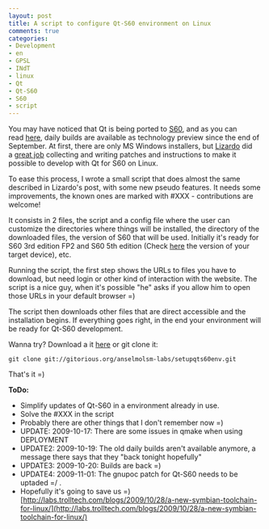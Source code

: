 ```yaml
---
layout: post
title: A script to configure Qt-S60 environment on Linux
comments: true
categories:
- Development
- en
- GPSL
- INdT
- linux
- Qt
- Qt-S60
- S60
- script
---
```

You may have noticed that Qt is being ported to [S60]("http://en.wikipedia.org/wiki/S60_(software_platform)"), and as you can read [here](http://labs.trolltech.com/blogs/2009/09/24/daily-binaries-of-qt-for-symbians60-available/), daily builds are available as technology preview since the end of September. At first, there are only MS Windows installers, but [Lizardo](http://lizardo.wordpress.com/) did a [great job](http://lizardo.wordpress.com/2009/09/24/installing-qt-for-s60-daily-snapshots-on-linux/) collecting and writing patches and instructions to make it possible to develop with Qt for S60 on Linux.

To ease this process, I wrote a small script that does almost the same described in Lizardo's post, with some new pseudo features. It needs some improvements, the known ones are marked with #XXX - contributions are welcome!

It consists in 2 files, the script and a config file where the user can customize the directories where things will be installed, the directory of the downloaded files, the version of S60 that will be used. Initially it's ready for S60 3rd edition FP2 and S60 5th edition (Check [here](http://wiki.forum.nokia.com/index.php/Which_S60_SDK_should_I_use%3F) the version of your target device), etc.

Running the script, the first step shows the URLs to files you have to download, but need login or other kind of interaction with the website. The script is a nice guy, when it's possible "he" asks if you allow him to open those URLs in your default browser =)

The script then downloads other files that are direct accessible and the installation begins. If everything goes right, in the end your environment will be ready for Qt-S60 development.

Wanna try? Download a it [here](https://gitorious.org/anselmolsm-labs/setupqts60env/archive-tarball/master) or git clone it:

```
git clone git://gitorious.org/anselmolsm-labs/setupqts60env.git
```

That's it =)

**ToDo:**

  * Simplify updates of Qt-S60 in a environment already in use.
  * Solve the #XXX in the script
  * Probably there are other things that I don't remember now =)
  * UPDATE: 2009-10-17: There are some issues in qmake when using DEPLOYMENT
  * UPDATE2: 2009-10-19: The old daily builds aren't available anymore, a message there says that they "back tonight hopefully"
  * UPDATE3: 2009-10-20: Builds are back =)
  * UPDATE4: 2009-11-01: The gnupoc patch for Qt-S60 needs to be uptaded =/ .
  * Hopefully it's going to save us =) [http://labs.trolltech.com/blogs/2009/10/28/a-new-symbian-toolchain-for-linux/](http://labs.trolltech.com/blogs/2009/10/28/a-new-symbian-toolchain-for-linux/)
